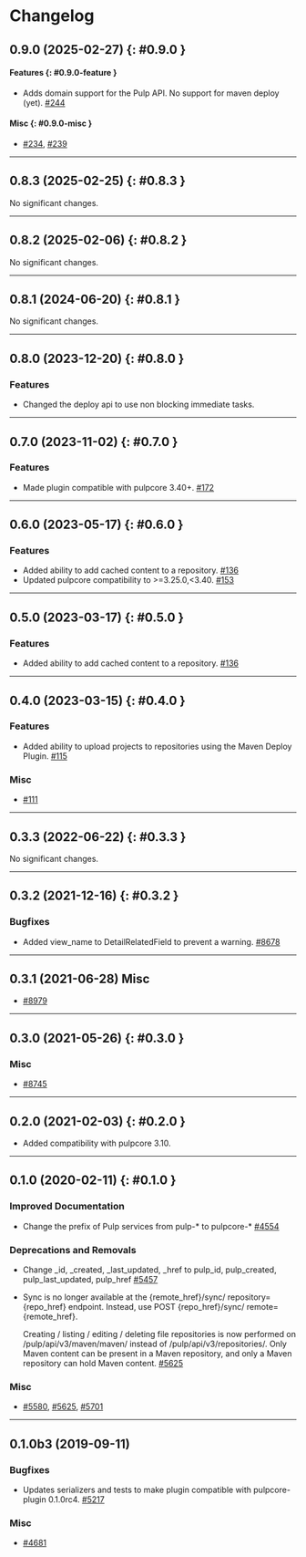 # Changelog

[//]: # (You should *NOT* be adding new change log entries to this file, this)
[//]: # (file is managed by towncrier. You *may* edit previous change logs to)
[//]: # (fix problems like typo corrections or such.)
[//]: # (To add a new change log entry, please see the contributing docs.)
[//]: # (WARNING: Don't drop the towncrier directive!)

[//]: # (towncrier release notes start)

## 0.9.0 (2025-02-27) {: #0.9.0 }

#### Features {: #0.9.0-feature }

- Adds domain support for the Pulp API. No support for maven deploy (yet).
  [#244](https://github.com/pulp/pulp_maven/issues/244)

#### Misc {: #0.9.0-misc }

- [#234](https://github.com/pulp/pulp_maven/issues/234), [#239](https://github.com/pulp/pulp_maven/issues/239)

---

## 0.8.3 (2025-02-25) {: #0.8.3 }

No significant changes.

---

## 0.8.2 (2025-02-06) {: #0.8.2 }

No significant changes.

---

## 0.8.1 (2024-06-20) {: #0.8.1 }


No significant changes.

---

## 0.8.0 (2023-12-20) {: #0.8.0 }

### Features

-   Changed the deploy api to use non blocking immediate tasks.

---

## 0.7.0 (2023-11-02) {: #0.7.0 }

### Features

-   Made plugin compatible with pulpcore 3.40+.
    [#172](https://pulp.plan.io/issues/172)

---

## 0.6.0 (2023-05-17) {: #0.6.0 }

### Features

-   Added ability to add cached content to a repository.
    [#136](https://pulp.plan.io/issues/136)
-   Updated pulpcore compatibility to >=3.25.0,<3.40.
    [#153](https://pulp.plan.io/issues/153)

---

## 0.5.0 (2023-03-17) {: #0.5.0 }

### Features

-   Added ability to add cached content to a repository.
    [#136](https://pulp.plan.io/issues/136)

---

## 0.4.0 (2023-03-15) {: #0.4.0 }

### Features

-   Added ability to upload projects to repositories using the Maven Deploy Plugin.
    [#115](https://pulp.plan.io/issues/115)

### Misc

-   [#111](https://pulp.plan.io/issues/111)

---

## 0.3.3 (2022-06-22) {: #0.3.3 }

No significant changes.

---

## 0.3.2 (2021-12-16) {: #0.3.2 }

### Bugfixes

-   Added view_name to DetailRelatedField to prevent a warning.
    [#8678](https://pulp.plan.io/issues/8678)

---

0.3.1 (2021-06-28)
Misc
---

-   [#8979](https://pulp.plan.io/issues/8979)

---

## 0.3.0 (2021-05-26) {: #0.3.0 }

### Misc

-   [#8745](https://pulp.plan.io/issues/8745)

---

## 0.2.0 (2021-02-03) {: #0.2.0 }

-   Added compatibility with pulpcore 3.10.

---

## 0.1.0 (2020-02-11) {: #0.1.0 }

### Improved Documentation

-   Change the prefix of Pulp services from pulp-* to pulpcore-*
    [#4554](https://pulp.plan.io/issues/4554)

### Deprecations and Removals

-   Change _id, _created, _last_updated, _href to pulp_id, pulp_created, pulp_last_updated, pulp_href
    [#5457](https://pulp.plan.io/issues/5457)

-   Sync is no longer available at the {remote_href}/sync/ repository={repo_href} endpoint. Instead, use POST {repo_href}/sync/ remote={remote_href}.

    Creating / listing / editing / deleting file repositories is now performed on /pulp/api/v3/maven/maven/ instead of /pulp/api/v3/repositories/. Only Maven content can be present in a Maven repository, and only a Maven repository can hold Maven content.
    [#5625](https://pulp.plan.io/issues/5625)

### Misc

-   [#5580](https://pulp.plan.io/issues/5580), [#5625](https://pulp.plan.io/issues/5625), [#5701](https://pulp.plan.io/issues/5701)

---

## 0.1.0b3 (2019-09-11)

### Bugfixes

-   Updates serializers and tests to make plugin compatible with pulpcore-plugin 0.1.0rc4.
    [#5217](https://pulp.plan.io/issues/5217)

### Misc

-   [#4681](https://pulp.plan.io/issues/4681)
